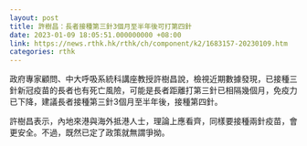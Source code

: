 ```yaml
---
layout: post
title: 許樹昌：長者接種第三針3個月至半年後可打第四針
date: 2023-01-09 18:05:51.000000000 +08:00
link: https://news.rthk.hk/rthk/ch/component/k2/1683157-20230109.htm
categories: rthk
---
```


政府專家顧問、中大呼吸系統科講座教授許樹昌說，檢視近期數據發現，已接種三針新冠疫苗的長者也有死亡風險，可能是長者距離打第三針已相隔幾個月，免疫力已下降，建議長者接種第三針3個月至半年後，接種第四針。

許樹昌表示，內地來港與海外抵港人士，理論上應看齊，同樣要接種兩針疫苗，會更安全。不過，既然已定了政策就無謂爭拗。
